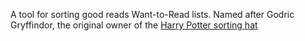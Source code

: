 A tool for sorting good reads Want-to-Read lists. 
Named after Godric Gryffindor, the original owner of the [Harry Potter sorting hat](https://en.wikipedia.org/wiki/Magical_objects_in_Harry_Potter#Sorting_Hat)